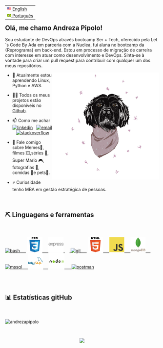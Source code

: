 <table align="right">
<tr><td><a href="README_eng.md"><img src="./images/us-flag.png" height="13"> English</a></td></tr>
<tr><td><a href="README.md"><img src="./images/br-flag.png" height="13"> Português</a></td></tr>
</table>
</br>


## **Olá, me chamo Andreza Pipolo!**
Sou estudante de DevOps através bootcamp Ser + Tech, oferecido pela Let´s Code By Ada em parceria com a Nuclea, fui aluna no bootcamp da {Reprograma} em back-end. Estou em processo de migração de carreira com interesse em atuar como desenvolvimento e DevOps. Sinta-se à vontade para criar um pull request para contribuir com qualquer um dos meus repositórios.

<img align='right' src="./images/dog.gif" width="350"></h1>

- 🌱 Atualmente estou aprendendo Linux, Python e AWS.

- 👨‍💻 Todos os meus projetos estão disponíveis no [Github](https://github.com/andrezapipolo?tab=repositories).

- 📫 Como me achar <a href="https://www.linkedin.com/in/andrezapipolo"><img src="https://img.icons8.com/color/96/000000/linkedin.png" alt="linkedin" width="30px"/></a>&nbsp;&nbsp;&nbsp;<a href="mailto:andreza_menezess@gmail.com"><img src="https://img.icons8.com/color/96/000000/gmail.png" alt="email" width="30px"/></a>&nbsp;&nbsp;&nbsp;<a href="https://stackoverflow.com/users/19394242/andreza-pipolo"><img src="https://img.icons8.com/color/96/000000/stackoverflow.png" alt="stackoverflow" width="30px"/></a>
</p>

- 💬 Fale comigo sobre Memes🤭, filmes 🎞️,séries 🍿, Super Mario 🎮, fotografias 📸, comidas 🥢e pets🐾.

- ⚡️ Curiosidade tenho MBA em gestão estratégica de pessoas.

</br>


## ⛏️ Linguagens e ferramentas
</br>
</br>
<a href="https://www.gnu.org/software/bash/" target="_blank" rel="noreferrer"> <img src="https://www.vectorlogo.zone/logos/gnu_bash/gnu_bash-icon.svg" alt="bash" width="50" height="50"/>&nbsp;&nbsp;&nbsp;&nbsp;&nbsp;</a> <a href="https://www.w3schools.com/css/" target="_blank" rel="noreferrer"> <img src="https://raw.githubusercontent.com/devicons/devicon/master/icons/css3/css3-original-wordmark.svg" alt="css3" width="50" height="50"/>&nbsp;&nbsp;&nbsp;&nbsp; </a> <a href="https://expressjs.com" target="_blank" rel="noreferrer"> <img src="https://raw.githubusercontent.com/devicons/devicon/master/icons/express/express-original-wordmark.svg" alt="express" width="50" height="50"/> </a>&nbsp;&nbsp;&nbsp;&nbsp;<a href="https://git-scm.com/" target="_blank" rel="noreferrer"> <img src="https://www.vectorlogo.zone/logos/git-scm/git-scm-icon.svg" alt="git" width="50" height="50"/>&nbsp;&nbsp;&nbsp;&nbsp;&nbsp;</a> <a href="https://www.w3.org/html/" target="_blank" rel="noreferrer"> <img src="https://raw.githubusercontent.com/devicons/devicon/master/icons/html5/html5-original-wordmark.svg" alt="html5" width="50" height="50"/>&nbsp;&nbsp;&nbsp;&nbsp; </a> <a href="https://developer.mozilla.org/en-US/docs/Web/JavaScript" target="_blank" rel="noreferrer"> <img src="https://raw.githubusercontent.com/devicons/devicon/master/icons/javascript/javascript-original.svg" alt="javascript" width="50" height="50"/>&nbsp;&nbsp;&nbsp;&nbsp; </a> <a href="https://www.mongodb.com/" target="_blank" rel="noreferrer"> <img src="https://raw.githubusercontent.com/devicons/devicon/master/icons/mongodb/mongodb-original-wordmark.svg" alt="mongodb" width="50" height="50"/>&nbsp;&nbsp;&nbsp;&nbsp; </a> <a href="https://www.microsoft.com/en-us/sql-server" target="_blank" rel="noreferrer"> <img src="https://www.svgrepo.com/show/303229/microsoft-sql-server-logo.svg" alt="mssql" width="50" height="50"/>&nbsp;&nbsp;&nbsp;&nbsp; </a> <a href="https://www.mysql.com/" target="_blank" rel="noreferrer"> <img src="https://raw.githubusercontent.com/devicons/devicon/master/icons/mysql/mysql-original-wordmark.svg" alt="mysql" width="50" height="50"/>&nbsp;&nbsp;&nbsp;&nbsp;</a> <a href="https://nodejs.org" target="_blank" rel="noreferrer"> <img src="https://raw.githubusercontent.com/devicons/devicon/master/icons/nodejs/nodejs-original-wordmark.svg" alt="nodejs" width="50" height="50"/>&nbsp;&nbsp;&nbsp;&nbsp;&nbsp; </a> <a href="https://postman.com" target="_blank" rel="noreferrer"> <img src="https://www.vectorlogo.zone/logos/getpostman/getpostman-icon.svg" alt="postman" width="50" height="50"/> </a> </p></a></p>
</br>
</br>

## 📊 Estatísticas gitHub
</br>

<p><img align="center" src="https://github-readme-stats.vercel.app/api/top-langs?username=andrezapipolo&show_icons=true&locale=en&layout=compact" alt="andrezapipolo" /></p>

</br>


<p align="center">
  <img src="https://capsule-render.vercel.app/api?type=waving&color=gradient&height=60&section=footer&width=100"/>
</p>
